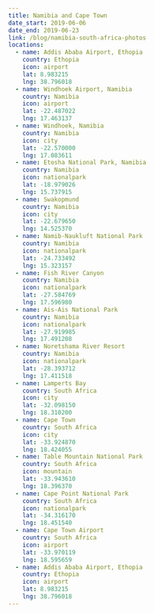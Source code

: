 ```yaml
---
title: Namibia and Cape Town
date_start: 2019-06-06
date_end: 2019-06-23
link: /blog/namibia-south-africa-photos
locations:
  - name: Addis Ababa Airport, Ethopia
    country: Ethopia
    icon: airport
    lat: 8.983215
    lng: 38.796018
  - name: Windhoek Airport, Namibia
    country: Namibia
    icon: airport
    lat: -22.487022
    lng: 17.463137
  - name: Windhoek, Namibia
    country: Namibia
    icon: city
    lat: -22.570000
    lng: 17.083611
  - name: Etosha National Park, Namibia
    country: Namibia
    icon: nationalpark
    lat: -18.979026
    lng: 15.737915
  - name: Swakopmund
    country: Namibia
    icon: city
    lat: -22.679650
    lng: 14.525370
  - name: Namib-Naukluft National Park
    country: Namibia
    icon: nationalpark
    lat: -24.733492
    lng: 15.323157
  - name: Fish River Canyon
    country: Namibia
    icon: nationalpark
    lat: -27.584769
    lng: 17.596980
  - name: Ais-Ais National Park
    country: Namibia
    icon: nationalpark
    lat: -27.919985
    lng: 17.491208
  - name: Noretshama River Resort
    country: Namibia
    icon: nationalpark
    lat: -28.393712
    lng: 17.411518
  - name: Lamperts Bay
    country: South Africa
    icon: city
    lat: -32.098150
    lng: 18.310200
  - name: Cape Town
    country: South Africa
    icon: city
    lat: -33.924870
    lng: 18.424055
  - name: Table Mountain National Park
    country: South Africa
    icon: mountain
    lat: -33.943610
    lng: 18.396370
  - name: Cape Point National Park
    country: South Africa
    icon: nationalpark
    lat: -34.316170
    lng: 18.451540
  - name: Cape Town Airport
    country: South Africa
    icon: airport
    lat: -33.970119
    lng: 18.595659
  - name: Addis Ababa Airport, Ethopia
    country: Ethopia
    icon: airport
    lat: 8.983215
    lng: 38.796018
---
```

